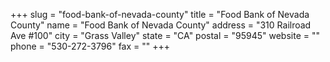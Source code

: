 +++
slug = "food-bank-of-nevada-county"
title = "Food Bank of Nevada County"
name = "Food Bank of Nevada County"
address = "310 Railroad Ave #100"
city = "Grass Valley"
state = "CA"
postal = "95945"
website = ""
phone = "530-272-3796"
fax = ""
+++
